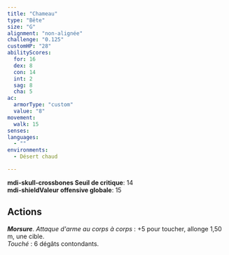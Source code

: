 ```yaml
---
title: "Chameau"
type: "Bête"
size: "G"
alignment: "non-alignée"
challenge: "0.125"
customHP: "28"
abilityScores:
  for: 16
  dex: 8
  con: 14
  int: 2
  sag: 8
  cha: 5
ac:
  armorType: "custom"
  value: "8"
movement:
  walk: 15
senses:
languages:
  - ""
environments:
  - Désert chaud

---
```

**<v-icon>mdi-skull-crossbones</v-icon> Seuil de critique**: 14        
**<v-icon>mdi-shield</v-icon>Valeur offensive globale**: 15   
## Actions
_**Morsure**_. _Attaque d'arme au corps à corps_ : +5 pour toucher, allonge 1,50 m, une cible.  
_Touché_ : 6 dégâts contondants.
